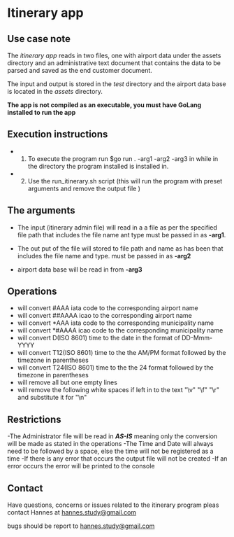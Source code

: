 # Itinerary app

## Use case note 
The *itinerary app* reads in two files, one with airport data under the assets directory and an administrative text document that contains the data to be parsed and saved as the end customer document. 

The input and output is stored in the  *test* directory and the airport data base is located  in the *assets* directory.  

 **The app is not compiled as an executable, you must have GoLang installed to run the app**  

## Execution instructions

- 1) To execute the program run $go run . -arg1 -arg2 -arg3 in while in the directory the program installed is installed in.
- 2) Use the run_itinerary.sh script (this will run the program with preset arguments and remove the output file ) 

## The arguments

* The input (itinerary admin file) will read in a a file as per the specified file path that includes the file name ant type must be passed in as **-arg1**. 

* The out put of the file will stored to file path and name as has been that includes the file name and type. must be passed in as **-arg2** 

*  airport data base will be read in from  **-arg3**   

## Operations

- will convert #AAA iata code to the corresponding airport name 
- will convert ##AAAA icao to the corresponding airport name
- will convert *AAA iata  code to  the corresponding municipality name  
- will convert *#AAAA icao code to  the corresponding municipality name
- will convert D(ISO 8601)  time to the date in the format of DD-Mmm-YYYY
- will convert T12(ISO 8601)  time to the the AM/PM format followed by the timezone in parentheses
- will convert T24(ISO 8601)  time to the the 24 format followed by the timezone in parentheses  
- will remove all but one empty lines
- will remove the following white spaces if left in to the text "\v" "\f" "\r" and substitute it for "\n"  
 
## Restrictions

-The Administrator file will be read in ***AS-IS***  meaning only the conversion will be made as stated in the operations
-The Time and Date will always need to be followed by a space, else the time will not be registered as a time 
-If there is any error that occurs the output file will not be created
-If an error occurs the error will be printed to the console 

## Contact 

Have questions, concerns or issues related to the itinerary program pleas contact Hannes at  hannes.study@gmail.com

bugs should be report to hannes.study@gmail.com